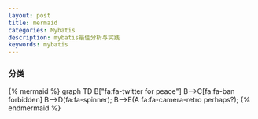 ```yaml
---
layout: post
title: mermaid 
categories: Mybatis
description: mybatis最佳分析与实践
keywords: mybatis
---
```

### 分类

{% mermaid %} 
graph TD
    B["fa:fa-twitter for peace"]
    B-->C[fa:fa-ban forbidden]
    B-->D(fa:fa-spinner);
    B-->E(A fa:fa-camera-retro perhaps?);
{% endmermaid %}
